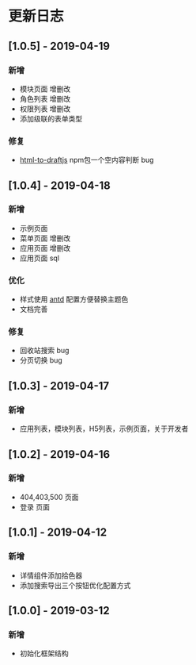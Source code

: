 # 更新日志

## [1.0.5] - 2019-04-19
### 新增
* 模块页面 增删改
* 角色列表 增删改
* 权限列表 增删改
* 添加级联的表单类型
### 修复
* [html-to-draftjs](https://github.com/jpuri/html-to-draftjs/issues/5) npm包一个空内容判断 bug

## [1.0.4] - 2019-04-18
### 新增
* 示例页面
* 菜单页面 增删改
* 应用页面 增删改
* 应用页面 sql
### 优化
* 样式使用 [antd](https://ant.design/docs/react/customize-theme-cn) 配置方便替换主题色
* 文档完善
### 修复
* 回收站搜索 bug
* 分页切换 bug

## [1.0.3] - 2019-04-17
### 新增
* 应用列表，模块列表，H5列表，示例页面，关于开发者

## [1.0.2] - 2019-04-16
### 新增
* 404,403,500 页面
* 登录 页面

## [1.0.1] - 2019-04-12
### 新增
* 详情组件添加拾色器
* 添加搜索导出三个按钮优化配置方式

## [1.0.0] - 2019-03-12
### 新增
* 初始化框架结构 

